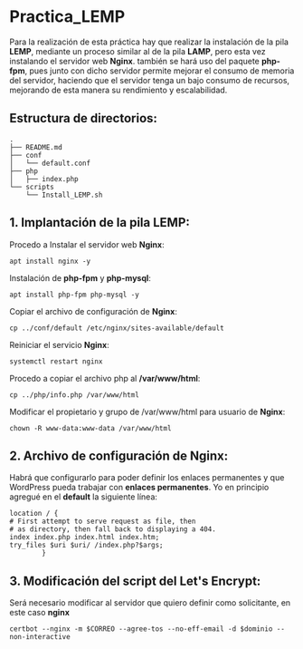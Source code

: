 # Practica_LEMP

Para la realización de esta práctica hay que realizar la instalación de la pila **LEMP**, mediante un proceso similar al de la pila **LAMP**, pero esta vez instalando el servidor web **Nginx**. también se hará uso del paquete **php-fpm**, pues junto con dicho servidor permite mejorar el consumo de memoria del servidor, haciendo que el servidor tenga un bajo consumo de recursos, mejorando de esta manera su rendimiento y escalabilidad.

## Estructura de directorios:

````
.
├── README.md
├── conf
│   └── default.conf
├── php
│   ├── index.php
└── scripts
    └── Install_LEMP.sh
````

## 1. Implantación de la pila LEMP:

Procedo a Instalar el servidor web **Nginx**:

```
apt install nginx -y
```

Instalación de **php-fpm** y **php-mysql**:

```
apt install php-fpm php-mysql -y
```

Copiar el archivo de configuración de **Nginx**:

```
cp ../conf/default /etc/nginx/sites-available/default
```
Reiniciar el servicio **Nginx**:

```
systemctl restart nginx
```
Procedo a copiar el archivo php al **/var/www/html**:

```
cp ../php/info.php /var/www/html
```
Modificar el propietario y grupo de /var/www/html para usuario de **Nginx**:

```
chown -R www-data:www-data /var/www/html
```
## 2. Archivo de configuración de Nginx:
Habrá que configurarlo para poder definir los enlaces permanentes y que WordPress pueda trabajar con **enlaces permanentes**.
Yo en principio agregué en el **default** la siguiente línea:
```
location / {
# First attempt to serve request as file, then
# as directory, then fall back to displaying a 404.
index index.php index.html index.htm;
try_files $uri $uri/ /index.php?$args;
        }
```
## 3. Modificación del script del Let's Encrypt:
Será necesario modificar al servidor que quiero definir como solicitante, en este caso **nginx**
```
certbot --nginx -m $CORREO --agree-tos --no-eff-email -d $dominio --non-interactive
```

